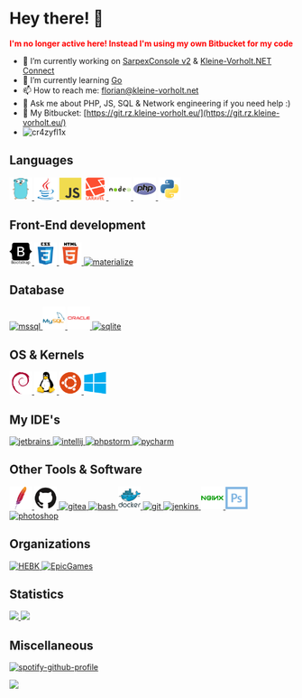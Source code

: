 # Hey there! 👋

<b style="color: red">I'm no longer active here! Instead I'm using my own Bitbucket for my code</b>

- 🔭 I’m currently working on [SarpexConsole v2](https://github.com/SarpexIT/SarpexConsole) & [Kleine-Vorholt.NET Connect](https://git.rz.kleine-vorholt.eu/projects/KVNET/repos/connect)
- 🌱 I’m currently learning [Go](https://github.com/golang)
- 📫 How to reach me: [florian@kleine-vorholt.net](mailto:florian@kleine-vorholt.net)
- 💬 Ask me about PHP, JS, SQL & Network engineering if you need help :)
- 🍵 My Bitbucket: [https://git.rz.kleine-vorholt.eu/](https://git.rz.kleine-vorholt.eu/)
- <img src="https://komarev.com/ghpvc/?username=cr4zyfl1x&label=Profile%20views&color=0e75b6&style=flat-square" alt="cr4zyfl1x" />

## Languages
<a href="https://golang.org" target="_blank"> <img src="https://raw.githubusercontent.com/devicons/devicon/master/icons/go/go-original.svg" alt="go" width="40" height="40" /> </a>
<a href="https://www.java.com" target="_blank"> <img src="https://raw.githubusercontent.com/devicons/devicon/master/icons/java/java-original.svg" alt="java" width="40" height="40" /> </a>
<a href="https://developer.mozilla.org/en-US/docs/Web/JavaScript" target="_blank"><img src="https://raw.githubusercontent.com/devicons/devicon/master/icons/javascript/javascript-original.svg" alt="javascript" width="40" height="40" /></a>
<a href="https://laravel.com/" target="_blank"> <img src="https://raw.githubusercontent.com/devicons/devicon/master/icons/laravel/laravel-plain-wordmark.svg" alt="laravel" width="40" height="40" /> </a>
<a href="https://nodejs.org" target="_blank"> <img src="https://raw.githubusercontent.com/devicons/devicon/master/icons/nodejs/nodejs-original-wordmark.svg" alt="nodejs" width="40" height="40" /> </a>
<a href="https://www.php.net" target="_blank"> <img src="https://raw.githubusercontent.com/devicons/devicon/master/icons/php/php-original.svg" alt="php" width="40" height="40" /> </a>
<a href="https://www.python.org" target="_blank"> <img src="https://raw.githubusercontent.com/devicons/devicon/master/icons/python/python-original.svg" alt="python" width="40" height="40" /> </a>

## Front-End development
<a href="https://getbootstrap.com" target="_blank"> <img src="https://raw.githubusercontent.com/devicons/devicon/master/icons/bootstrap/bootstrap-plain-wordmark.svg" alt="bootstrap" width="40" height="40" /> </a>
<a href="https://www.w3schools.com/css/" target="_blank"> <img src="https://raw.githubusercontent.com/devicons/devicon/master/icons/css3/css3-original-wordmark.svg" alt="css3" width="40" height="40" /> </a>
<a href="https://www.w3.org/html/" target="_blank"> <img src="https://raw.githubusercontent.com/devicons/devicon/master/icons/html5/html5-original-wordmark.svg" alt="html5" width="40" height="40" /> </a>
<a href="https://materializecss.com/" target="_blank"> <img src="https://raw.githubusercontent.com/prplx/svg-logos/5585531d45d294869c4eaab4d7cf2e9c167710a9/svg/materialize.svg" alt="materialize" width="40" height="40" /> </a>

## Database
<a href="https://www.microsoft.com/en-us/sql-server" target="_blank"> <img src="https://upload.wikimedia.org/wikipedia/de/thumb/8/8c/Microsoft_SQL_Server_Logo.svg/690px-Microsoft_SQL_Server_Logo.svg.png" alt="mssql" height="40" /> </a>
<a href="https://www.mysql.com/" target="_blank"> <img src="https://raw.githubusercontent.com/devicons/devicon/master/icons/mysql/mysql-original-wordmark.svg" alt="mysql" width="40" height="40" /> </a>
<a href="https://www.oracle.com/" target="_blank"> <img src="https://raw.githubusercontent.com/devicons/devicon/master/icons/oracle/oracle-original.svg" alt="oracle" width="40" height="40" /> </a>
<a href="https://www.sqlite.org/" target="_blank"> <img src="https://www.vectorlogo.zone/logos/sqlite/sqlite-icon.svg" alt="sqlite" width="40" height="40" /> </a>

## OS & Kernels
<a href="https://debian.org/" target="_blank"> <img src="https://raw.githubusercontent.com/devicons/devicon/master/icons/debian/debian-original.svg" alt="debian" width="40" height="40" /> </a>
<a href="https://www.linux.org/" target="_blank"> <img src="https://raw.githubusercontent.com/devicons/devicon/master/icons/linux/linux-original.svg" alt="linux" width="40" height="40" /> </a>
<a href="https://ubuntu.com/" target="_blank"> <img src="https://raw.githubusercontent.com/devicons/devicon/9c6bfdb9783cdfe1018666ed76adcfd3eab6fad6/icons/ubuntu/ubuntu-plain.svg" alt="ubuntu" width="40" height="40" /> </a>
<a href="https://www.microsoft.com/windows/" target="_blank"> <img src="https://raw.githubusercontent.com/devicons/devicon/master/icons/windows8/windows8-original.svg" alt="windows" width="40" height="40" /> </a>

## My IDE's
<a href="https://www.jetbrains.com/" target="_blank"> <img src="https://upload.wikimedia.org/wikipedia/commons/thumb/1/1a/JetBrains_Logo_2016.svg/1200px-JetBrains_Logo_2016.svg.png" alt="jetbrains" width="40" height="40" /> </a>
<a href="https://www.jetbrains.com/idea/" target="_blank"> <img src="https://upload.wikimedia.org/wikipedia/commons/thumb/9/9c/IntelliJ_IDEA_Icon.svg/512px-IntelliJ_IDEA_Icon.svg.png" alt="intellij" width="40" height="40" /> </a>
<a href="https://www.jetbrains.com/phpstorm/" target="_blank"> <img src="https://upload.wikimedia.org/wikipedia/commons/thumb/c/c9/PhpStorm_Icon.svg/512px-PhpStorm_Icon.svg.png" alt="phpstorm" width="40" height="40" /> </a>
<a href="https://www.jetbrains.com/pycharm/" target="_blank"> <img src="https://upload.wikimedia.org/wikipedia/commons/thumb/1/1d/PyCharm_Icon.svg/512px-PyCharm_Icon.svg.png" alt="pycharm" width="40" height="40" /> </a>

## Other Tools & Software
<a href="https://httpd.apache.org/" target="_blank"> <img src="https://raw.githubusercontent.com/devicons/devicon/master/icons/apache/apache-original.svg" alt="apache" width="40" height="40" /> </a>
<a href="https://github.com" target="_blank"> <img src="https://github.com/devicons/devicon/blob/master/icons/github/github-original.svg" alt="github" width="40" height="40" /> </a>
<a href="https://git.kleine-vorholt.eu" target="_blank"> <img src="https://gitea.io/images/gitea.png" alt="gitea" width="40" height="40" /> </a>
<a href="https://www.gnu.org/software/bash/" target="_blank"> <img src="https://www.vectorlogo.zone/logos/gnu_bash/gnu_bash-icon.svg" alt="bash" width="40" height="40" /> </a>
<a href="https://www.docker.com/" target="_blank"> <img src="https://raw.githubusercontent.com/devicons/devicon/master/icons/docker/docker-original-wordmark.svg" alt="docker" width="40" height="40" /> </a>
<a href="https://git-scm.com/" target="_blank"> <img src="https://www.vectorlogo.zone/logos/git-scm/git-scm-icon.svg" alt="git" width="40" height="40" /> </a>
<a href="https://www.jenkins.io" target="_blank"> <img src="https://www.vectorlogo.zone/logos/jenkins/jenkins-icon.svg" alt="jenkins" height="40" /> </a>
<a href="https://www.nginx.com" target="_blank"> <img src="https://raw.githubusercontent.com/devicons/devicon/master/icons/nginx/nginx-original.svg" alt="nginx" width="40" height="40" />
<a href="https://www.photoshop.com/en" target="_blank"> <img src="https://raw.githubusercontent.com/devicons/devicon/master/icons/photoshop/photoshop-line.svg" alt="photoshop" width="40" height="40" /> </a>
<a href="https://getcomposer.org/" target="_blank"> <img src="https://getcomposer.org/img/logo-composer-transparent.png" alt="photoshop" height="40" /> </a>
  

## Organizations
<a href="https://github.com/HEBK" target="_blank"> <img src="https://avatars.githubusercontent.com/u/77664115?s=200&v=4" alt="HEBK" width="40" height="40" /> </a>
<a href="https://github.com/EpicGames" target="_blank"> <img src="https://avatars.githubusercontent.com/u/6615685?s=64&v=4" alt="EpicGames" width="40" height="40" /> </a>
  
## Statistics
<a href="https://github.com/Cr4zyFl1x">
  <img src="https://github-readme-stats.vercel.app/api?username=Cr4zyFl1x&show_icons=true&theme=nightowl" />
</a>
<a href="https://github.com/Cr4zyFl1x">
  <img src="https://github-readme-stats.vercel.app/api/top-langs/?username=Cr4zyFl1x&layout=compact&theme=nightowl" />
</a>
  
## Miscellaneous
[![spotify-github-profile](https://spotify-github-profile.vercel.app/api/view?uid=oa005ziehquolo017fw5fg4ii&cover_image=true&theme=natemoo-re&bar_color=53b14f&bar_color_cover=false)](https://spotify-github-profile.vercel.app/api/view?uid=oa005ziehquolo017fw5fg4ii&redirect=true)
  
![](https://hit.yhype.me/github/profile?user_id=49106763)
